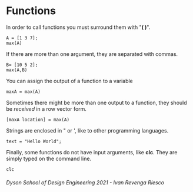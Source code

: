 # Functions

In order to call functions you must surround them with "**( )**".
```matlab:Code
A = [1 3 7];
max(A)
```

If there are more than one argument, they are separated with commas.
```matlab:Code
B= [10 5 2];
max(A,B)
```

You can assign the output of a function to a variable
```matlab:Code
maxA = max(A)
```

Sometimes there might be more than one output to a function, they should be *received* in a row vector form.
```matlab:Code
[maxA location] = max(A)
```

Strings are enclosed in " or ', like to other programming languages.

```matlab:Code
text = "Hello World";
```

Finally, some functions do not have input arguments, like **clc**. They are simply typed on the command line.
```matlab:Code
clc
```


###### Dyson School of Design Engineering 2021 - Ivan Revenga Riesco